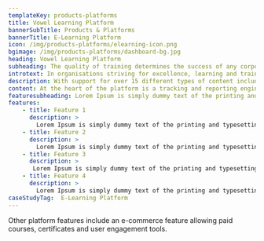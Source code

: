```yaml
---
templateKey: products-platforms
title: Vowel Learning Platform
bannerSubTitle: Products & Platforms
bannerTitle: E-Learning Platform
icon: /img/products-platforms/elearning-icon.png
bgimage: /img/products-platforms/dashboard-bg.jpg
heading: Vowel Learning Platform
subheading: The quality of training determines the success of any corporate, small enterprise or individual. Vowel LMS is an intuitive interface that helps you deploy different types of offline and online content while tracking training outcomes.
introtext: In organisations striving for excellence, learning and training is a pillar to drive results. Our e-Learning platform “Vowel” helps corporates, small enterprises and individuals deploy learning content and track outcomes.
description: With support for over 15 different types of content including videos, documents, quizzes, exercises, SCORM, LTI and webpages, the focus of the platform is allowing reuse of great content present on the web. For people needing to create their own content there is an easy interface that uses a drag and drop method to create content using images and rich text. The platform is extensible via plugins, and allows integration with external systems using REST APIs.
content: At the heart of the platform is a tracking and reporting engine which is able to track several metrics - time spent, progress, completion and. These metrics can be aggregated and presented in various forms using the Reporting Tool.
featuresubheading: Lorem Ipsum is simply dummy text of the printing and typesetting industry. Lorem Ipsum has been the industry's standard dummy text
features:
    - title: Feature 1
      description: >
        Lorem Ipsum is simply dummy text of the printing and typesetting industry. Lorem Ipsum has been the industry's standard dummy text ever since the 1500s.
    - title: Feature 2
      description: >
        Lorem Ipsum is simply dummy text of the printing and typesetting industry. Lorem Ipsum has been the industry's standard dummy text ever since the 1500s.
    - title: Feature 3
      description: >
       Lorem Ipsum is simply dummy text of the printing and typesetting industry. Lorem Ipsum has been the industry's standard dummy text ever since the 1500s.
    - title: Feature 4
      description: >
        Lorem Ipsum is simply dummy text of the printing and typesetting industry. Lorem Ipsum has been the industry's standard dummy text ever since the 1500s.
caseStudyTag:  E-Learning Platform
--- 
```


Other platform features include an e-commerce feature allowing paid courses, certificates and user engagement tools.
